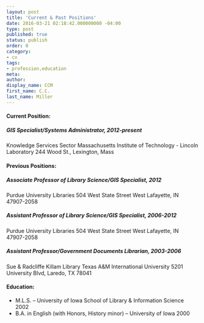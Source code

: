 ```yaml
---
layout: post
title: 'Current & Past Positions'
date: 2016-03-21 02:18:42.000000000 -04:00
type: post
published: true
status: publish
order: 0
category:
- cv
tags:
- profession,education
meta:
author:
display_name: CCM
first_name: C.C.
last_name: Miller
---
```


#### Current Position:

##### GIS Specialist/Systems Administrator, 2012-present

Knowledge Services Sector
<span class="copy-trigger" data-type="gob" data-id="gD19">Massachusetts Institute of Technology - Lincoln Laboratory</span>
244 Wood St., Lexington, Mass

#### Previous Positions:

##### Associate Professor of Library Science/GIS Specialist, 2012

<span class="copy-trigger" data-type="gob" data-id="gD19">Purdue University Libraries</span>
504 West State Street
West Lafayette, IN 47907-2058

##### Assistant Professor of Library Science/GIS Specialist, 2006-2012

<span class="copy-trigger" data-type="gob" data-id="gD19">Purdue University Libraries</span>
504 West State Street
West Lafayette, IN 47907-2058

##### Assistant Professor/Government Documents Librarian, 2003-2006

<span class="copy-trigger" data-type="gob" data-id="gD17">Sue & Radcliffe Killam Library</span>
Texas A&M International University
5201 University Blvd, Laredo, TX 78041

#### Education:
* M.L.S. – <span class="copy-trigger" data-type="gob" data-id="gD18">University of Iowa</span> School of Library & Information Science 2002
* B.A. in English (with Honors, History minor) – <span class="copy-trigger" data-type="gob" data-id="gD18">University of Iowa</span> 2000